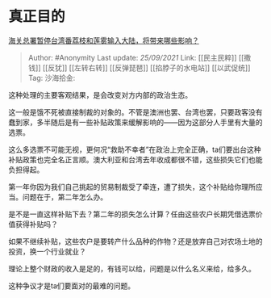 # 真正目的
[海关总署暂停台湾番荔枝和莲雾输入大陆，将带来哪些影响？](https://www.zhihu.com/question/487754914/answer/2129884585)

> Author: #Anonymity
> Last update: *25/09/2021*
> Link: [[民主民粹]] [[撒钱]] [[反犹]] [[左转右转]] [[反弹琵琶]] [[掐脖子的水电站]] [[以武促统]]
> Tag:
> 沙海拾金:

这种处理的主要客观结果，是会改变对方内部的政治生态。

这一般是饿不死被直接制裁的对象的。不管是澳洲也罢、台湾也罢，只要政客没有蠢到家，多半随后是有一些补贴政策来缓解影响的——因为这部分人手里有大量的选票。

这么多选票不可能无视，更何况“救助不幸者”在政治上完全正确，ta们要出台这种补贴政策也完全名正言顺。澳大利亚和台湾去年收成都很不错，这些损失它们也能负担得起。

第一年你因为我们自己挑起的贸易制裁受了牵连，遭了损失，这个补贴给你理所应当。问题在于，第二年怎么办。

是不是一直这样补贴下去？第二年的损失怎么计算？任由这些农户长期凭借选票价值获得补贴吗？

如果不继续补贴，这些农户是要转产什么品种的作物？还是放弃自己对农场土地的投资，换一个行业就业？

理论上整个财政的收入是足的，有钱可以给，问题是以什么名义来给，给多久。

这种争议才是ta们要面对的最难的问题。
